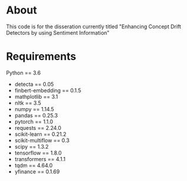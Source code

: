 # About
This code is for the disseration currently titled "Enhancing Concept Drift Detectors by using Sentiment Information"

# Requirements
Python == 3.6

* detecta == 0.05
* finbert-embedding == 0.1.5
* mathplotlib == 3.1
* nltk == 3.5
* numpy == 1.14.5
* pandas == 0.25.3
* pytorch == 1.1.0
* requests == 2.24.0
* scikit-learn == 0.21.2
* scikit-multiflow == 0.3
* scipy == 1.3.2
* tensorflow == 1.8.0
* transformers == 4.1.1
* tqdm == 4.64.0
* yfinance == 0.1.69